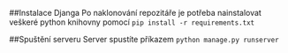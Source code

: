 ##Instalace Djanga
Po naklonování repozitáře je potřeba nainstalovat veškeré python knihovny pomocí `pip install -r requirements.txt`

##Spuštění serveru
Server spustíte příkazem `python manage.py runserver`

